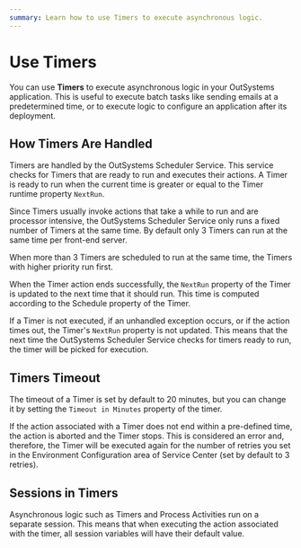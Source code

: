 ```yaml
---
summary: Learn how to use Timers to execute asynchronous logic. 
---
```


# Use Timers

You can use **Timers** to execute asynchronous logic in your OutSystems application. This is useful to execute batch tasks like sending emails at a predetermined time, or to execute logic to configure an application after its deployment.

## How Timers Are Handled

Timers are handled by the OutSystems Scheduler Service. This service checks for Timers that are ready to run and executes their actions. A Timer is ready to run when the current time is greater or equal to the Timer runtime property `NextRun`.

Since Timers usually invoke actions that take a while to run and are processor intensive, the OutSystems Scheduler Service only runs a fixed number of Timers at the same time. By default only 3 Timers can run at the same time per front-end server.

When more than 3 Timers are scheduled to run at the same time, the Timers with higher priority run first.

When the Timer action ends successfully, the `NextRun` property of the Timer is updated to the next time that it should run. This time is computed according to the Schedule property of the Timer.

If a Timer is not executed, if an unhandled exception occurs, or if the action times out, the Timer's `NextRun` property is not updated. This means that the next time the OutSystems Scheduler Service checks for timers ready to run, the timer will be picked for execution.


## Timers Timeout

The timeout of a Timer is set by default to 20 minutes, but you can change it by setting the `Timeout in Minutes` property of the timer.

If the action associated with a Timer does not end within a pre-defined time, the action is aborted and the Timer stops. This is considered an error and, therefore, the Timer will be executed again for the number of retries you set in the Environment Configuration area of Service Center (set by default to 3 retries).

## Sessions in Timers

Asynchronous logic such as Timers and Process Activities run on a separate session. This means that when executing the action associated with the timer, all session variables will have their default value.
